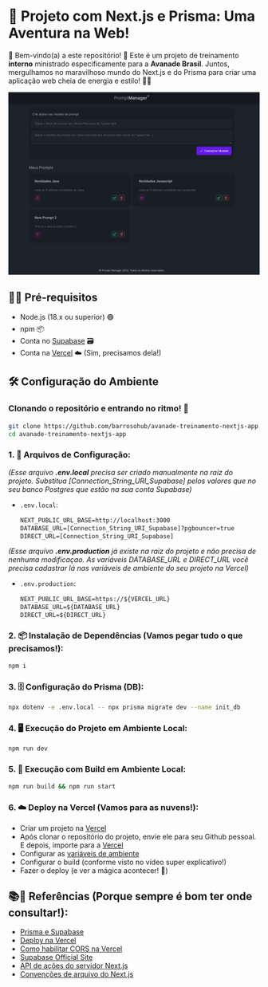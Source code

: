 
# 🎉 Projeto com Next.js e Prisma: Uma Aventura na Web!
🎈 Bem-vindo(a) a este repositório! 🎈 Este é um projeto de treinamento **interno** ministrado especificamente para a **Avanade Brasil**. Juntos, mergulhamos no maravilhoso mundo do Next.js e do Prisma para criar uma aplicação web cheia de energia e estilo! 💃🕺

![Preview do Projeto](/public/preview.png)


## 📌🔥 Pré-requisitos
- Node.js (18.x ou superior) 🟢
- npm 📦
- Conta no [Supabase](https://supabase.io/) 🗃️
- Conta na [Vercel](https://vercel.com/) ☁️ (Sim, precisamos dela!)

## 🛠️ Configuração do Ambiente

### Clonando o repositório e entrando no ritmo! 🎵
```bash
git clone https://github.com/barrosohub/avanade-treinamento-nextjs-app.git
cd avanade-treinamento-nextjs-app
```

### 1. 📝 Arquivos de Configuração:

*(Esse arquivo **.env.local** precisa ser criado manualmente na raiz do projeto. Substitua [Connection_String_URI_Supabase] pelos valores que no seu banco Postgres que estão na sua conta Supabase)*

- `.env.local`:
  ```plaintext
  NEXT_PUBLIC_URL_BASE=http://localhost:3000
  DATABASE_URL=[Connection_String_URI_Supabase]?pgbouncer=true
  DIRECT_URL=[Connection_String_URI_Supabase]
  ```

*(Esse arquivo **.env.production** já existe na raiz do projeto e não precisa de nenhuma modificaçao. As variáveis DATABASE_URL e DIRECT_URL você precisa cadastrar lá nas variáveis de ambiente do seu projeto na Vercel)*

- `.env.production`:
  ```plaintext
  NEXT_PUBLIC_URL_BASE=https://${VERCEL_URL}
  DATABASE_URL=${DATABASE_URL}
  DIRECT_URL=${DIRECT_URL}
  ```

### 2. 📦 Instalação de Dependências (Vamos pegar tudo o que precisamos!):
```bash
npm i
```

### 3. 🗄️ Configuração do Prisma (DB):
```bash
npx dotenv -e .env.local -- npx prisma migrate dev --name init_db
```

### 4. 🖥️ Execução do Projeto em Ambiente Local:
```bash
npm run dev
```

### 5. 🚀 Execução com Build em Ambiente Local:
```bash
npm run build && npm run start
```

### 6. ☁️ Deploy na Vercel (Vamos para as nuvens!):
- Criar um projeto na [Vercel](https://vercel.com/docs/projects/overview)
- Após clonar o repositório do projeto, envie ele para seu Github pessoal. E depois, importe para a [Vercel](https://vercel.com/docs/getting-started-with-vercel/import)
- Configurar as [variáveis de ambiente](https://vercel.com/docs/projects/environment-variables)
- Configurar o build (conforme visto no vídeo super explicativo!)
- Fazer o deploy (e ver a mágica acontecer! 🌟)

## 📚📖 Referências (Porque sempre é bom ter onde consultar!):
- [Prisma e Supabase](https://www.prisma.io/docs/guides/database/supabase)
- [Deploy na Vercel](https://vercel.com/docs/deployments/git#deploying-a-git-repository)
- [Como habilitar CORS na Vercel](https://vercel.com/guides/how-to-enable-cors)
- [Supabase Official Site](https://supabase.com/)
- [API de ações do servidor Next.js](https://nextjs.org/docs/app/api-reference/functions/server-actions)
- [Convenções de arquivo do Next.js](https://nextjs.org/docs/app/api-reference/file-conventions/route-segment-config)
